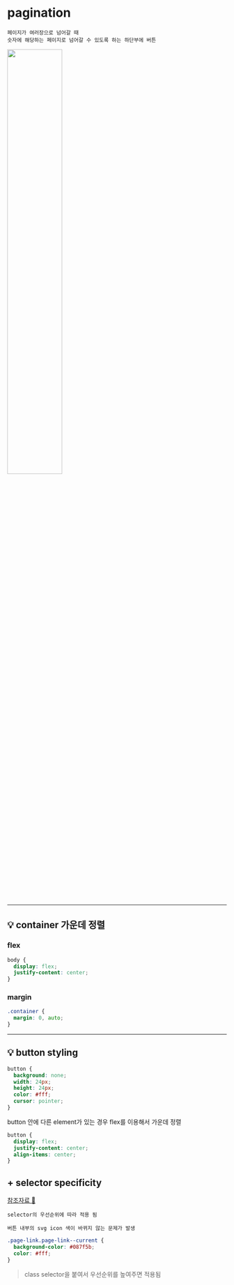 # pagination

```
페이지가 여러장으로 넘어갈 때
숫자에 해당하는 페이지로 넘어갈 수 있도록 하는 하단부에 버튼
```

<img src="https://user-images.githubusercontent.com/82014471/165665698-8e7116ef-7ced-41a6-99b5-c34398242082.gif" width="50%">

---

## 💡 container 가운데 정렬

### flex

```css
body {
  display: flex;
  justify-content: center;
}
```

### margin

```css
.container {
  margin: 0, auto;
}
```

---

## 💡 button styling

```css
button {
  background: none;
  width: 24px;
  height: 24px;
  color: #fff;
  cursor: pointer;
}
```

button 안에 다른 element가 있는 경우
flex를 이용해서 가운데 정렬

```css
button {
  display: flex;
  justify-content: center;
  align-items: center;
}
```

## + selector specificity

[참조자료 👀](https://developer.mozilla.org/ko/docs/Web/CSS/Specificity)

```
selector의 우선순위에 따라 적용 됨

버튼 내부의 svg icon 색이 바뀌지 않는 문제가 발생
```

```css
.page-link.page-link--current {
  background-color: #087f5b;
  color: #fff;
}
```

> class selector을 붙여서 우선순위를 높여주면 적용됨
